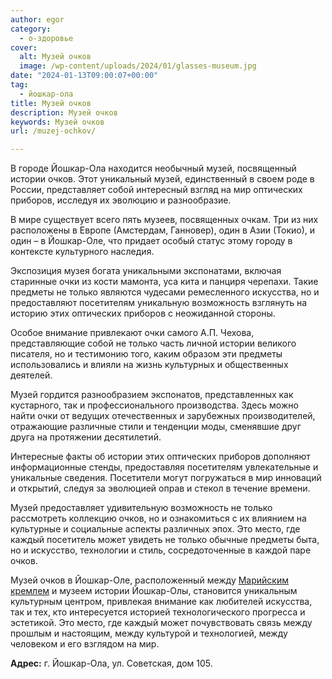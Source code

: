```yaml
---
author: egor
category:
  - о-здоровье
cover:
  alt: Музей очков
  image: /wp-content/uploads/2024/01/glasses-museum.jpg
date: "2024-01-13T09:00:07+00:00"
tag:
  - йошкар-ола
title: Музей очков
description: Музей очков
keywords: Музей очков
url: /muzej-ochkov/

---
```

В городе Йошкар-Ола находится необычный музей, посвященный истории очков. Этот уникальный музей, единственный в своем роде в России, представляет собой интересный взгляд на мир оптических приборов, исследуя их эволюцию и разнообразие.

В мире существует всего пять музеев, посвященных очкам. Три из них расположены в Европе (Амстердам, Ганновер), один в Азии (Токио), и один – в Йошкар-Оле, что придает особый статус этому городу в контексте культурного наследия.

Экспозиция музея богата уникальными экспонатами, включая старинные очки из кости мамонта, уса кита и панциря черепахи. Такие предметы не только являются чудесами ремесленного искусства, но и предоставляют посетителям уникальную возможность взглянуть на историю этих оптических приборов с неожиданной стороны.

Особое внимание привлекают очки самого А.П. Чехова, представляющие собой не только часть личной истории великого писателя, но и тестимонию того, каким образом эти предметы использовались и влияли на жизнь культурных и общественных деятелей.

Музей гордится разнообразием экспонатов, представленных как кустарного, так и профессионального производства. Здесь можно найти очки от ведущих отечественных и зарубежных производителей, отражающие различные стили и тенденции моды, сменявшие друг друга на протяжении десятилетий.

Интересные факты об истории этих оптических приборов дополняют информационные стенды, предоставляя посетителям увлекательные и уникальные сведения. Посетители могут погружаться в мир инноваций и открытий, следуя за эволюцией оправ и стекол в течение времени.

Музей предоставляет удивительную возможность не только рассмотреть коллекцию очков, но и ознакомиться с их влиянием на культурные и социальные аспекты различных эпох. Это место, где каждый посетитель может увидеть не только обычные предметы быта, но и искусство, технологии и стиль, сосредоточенные в каждой паре очков.

Музей очков в Йошкар-Оле, расположенный между [Марийским кремлем](/marijskij-kreml/) и музеем истории Йошкар-Олы, становится уникальным культурным центром, привлекая внимание как любителей искусства, так и тех, кто интересуется историей технологического прогресса и эстетикой. Это место, где каждый может почувствовать связь между прошлым и настоящим, между культурой и технологией, между человеком и его взглядом на мир.

**Адрес:** г. Йошкар-Ола, ул. Советская, дом 105.
